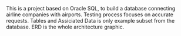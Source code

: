 This is a project based on Oracle SQL, to build a database connecting airline companies with airports.
Testing process focuses on accurate requests.
Tables and Assiciated Data is only example subset from the database.
ERD is the whole architecture graphic.

